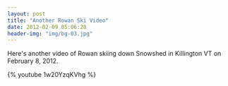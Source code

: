 ```yaml
---
layout: post
title: "Another Rowan Ski Video"
date: 2012-02-09 05:06:28
header-img: "img/bg-03.jpg"
---
```

Here's another video of Rowan skiing down Snowshed in Killington VT on February 8, 2012.

{% youtube 1w20YzqKVhg %}